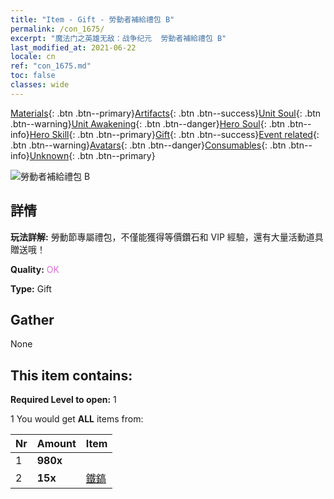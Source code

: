 ```yaml
---
title: "Item - Gift - 勞動者補給禮包 B"
permalink: /con_1675/
excerpt: "魔法门之英雄无敌：战争纪元  勞動者補給禮包 B"
last_modified_at: 2021-06-22
locale: cn
ref: "con_1675.md"
toc: false
classes: wide
---
```

 [Materials](/ItemsCN/){: .btn .btn--primary}[Artifacts](/ItemsCN/Artifacts/){: .btn .btn--success}[Unit Soul](/ItemsCN/UnitSoul/){: .btn .btn--warning}[Unit Awakening](/ItemsCN/UnitAwakening/){: .btn .btn--danger}[Hero Soul](/ItemsCN/HeroSoul/){: .btn .btn--info}[Hero Skill](/ItemsCN/HeroSkill/){: .btn .btn--primary}[Gift](/ItemsCN/Gift/){: .btn .btn--success}[Event related](/ItemsCN/Events/){: .btn .btn--warning}[Avatars](/ItemsCN/Avatars/){: .btn .btn--danger}[Consumables](/ItemsCN/Consumables/){: .btn .btn--info}[Unknown](/ItemsCN/Unknown/){: .btn .btn--primary}

 ![勞動者補給禮包 B](/images/t/i_907291.png)

## 詳情
 **玩法詳解:** 勞動節專屬禮包，不僅能獲得等價鑽石和 VIP 經驗，還有大量活動道具贈送哦！

 **Quality:** <span style="color: #DA70D6">OK</span>

 **Type:** Gift

## Gather

  None

## This item contains:

 **Required Level to open:** 1

 1 You would get **ALL** items  from:

  | Nr | Amount |     Item    |
  |:---|:-------|:------------|
  | 1 |  **980x** | <i class="fas fa-gem"/> |  | 
  | 2 |  **15x** | [鐵鎬](/cn/Items/con_539/) |  | 
